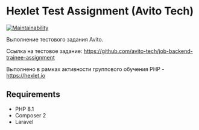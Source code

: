 # Hexlet Test Assignment (Avito Tech)

[![Maintainability](https://api.codeclimate.com/v1/badges/c9400612a9ad6da2d8e1/maintainability)](https://codeclimate.com/github/funkylen/hexlet-test-assignment-avito/maintainability)

Выполнение тестового задания Avito. 

Ссылка на тестовое задание: https://github.com/avito-tech/job-backend-trainee-assignment

Выполнено в рамках активности группового обучения PHP - https://hexlet.io

## Requirements

* PHP 8.1
* Composer 2
* Laravel
